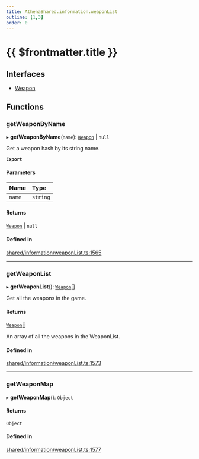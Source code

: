 ```yaml
---
title: AthenaShared.information.weaponList
outline: [1,3]
order: 0
---
```


# {{ $frontmatter.title }}


## Interfaces

- [Weapon](../interfaces/shared_information_weaponList_Weapon.md)

## Functions

### getWeaponByName

▸ **getWeaponByName**(`name`): [`Weapon`](../interfaces/shared_information_weaponList_Weapon.md) \| ``null``

Get a weapon hash by its string name.

**`Export`**

#### Parameters

| Name | Type |
| :------ | :------ |
| `name` | `string` |

#### Returns

[`Weapon`](../interfaces/shared_information_weaponList_Weapon.md) \| ``null``

#### Defined in

[shared/information/weaponList.ts:1565](https://github.com/Stuyk/altv-athena/blob/552012ca4/src/core/shared/information/weaponList.ts#L1565)

___

### getWeaponList

▸ **getWeaponList**(): [`Weapon`](../interfaces/shared_information_weaponList_Weapon.md)[]

Get all the weapons in the game.

#### Returns

[`Weapon`](../interfaces/shared_information_weaponList_Weapon.md)[]

An array of all the weapons in the WeaponList.

#### Defined in

[shared/information/weaponList.ts:1573](https://github.com/Stuyk/altv-athena/blob/552012ca4/src/core/shared/information/weaponList.ts#L1573)

___

### getWeaponMap

▸ **getWeaponMap**(): `Object`

#### Returns

`Object`

#### Defined in

[shared/information/weaponList.ts:1577](https://github.com/Stuyk/altv-athena/blob/552012ca4/src/core/shared/information/weaponList.ts#L1577)
